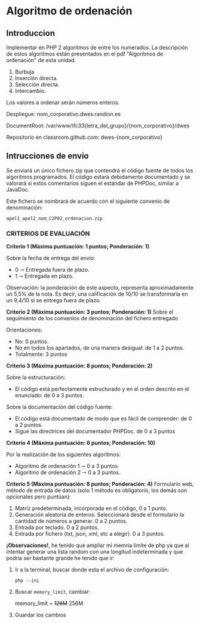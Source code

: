 # Algoritmo de ordenación

## Introduccion
Implementar en PHP 2 algoritmos de entre los numerados. La descripción de estos algoritmos están presentados en el pdf "Algoritmos de ordenación" de esta unidad.

1. Burbuja
1. Inserción directa.
1. Selección directa.
1. Intercambio.

Los valores a ordenar serán números enteros.

Despliegue:  nom_corporativo.dwes.randion.es

DocumentRoot: /var/www/ifc33{letra_del_grupo}/{nom_corporativo}/dwes

Repositorio en classroom.github.com:  dwes-{nom_corporativo}

## Intrucciones de envio
Se enviará un único fichero zip que contendrá el código fuente de todos los algoritmos programados. El código estará debidamente documentado y se valorará si estos comentarios siguen el estándar de PHPDoc, similar a JavaDoc.

Este fichero se nombrará de acuerdo con el siguiente convenio de denominación:

    apel1_apel2_nom_C2P02_ordenacion.zip

### CRITERIOS DE EVALUACIÓN
**Criterio 1 (Máxima puntuación: 1 puntos; Ponderación: 1)**

Sobre la fecha de entrega del envío:
- 0 ⇾ Entregada fuera de plazo.
- 1 ⇾ Entregada en plazo.

Observación: la ponderación de este aspecto, representa aproximadamente un 5,5% de la nota. Es decir, una calificación de 10/10 se transformaría en un 9,4/10 si se entrega fuera de plazo.

 

**Criterio 2 (Máxima puntuación: 3 puntos; Ponderación: 1)**
Sobre el seguimiento de los convenios de denominación del fichero entregado

Orientaciones:
- No:  0  puntos.
- No en todos los apartados, de una manera desigual: de 1 a 2 puntos.
- Totalmente: 3 puntos

**Criterio 3 (Máxima puntuación: 8 puntos; Ponderación: 2)**

Sobre la estructuración:
- El código está perfectamente estructurado y en el orden descrito en el enunciado: de 0 a 3 puntos.

Sobre la documentación del código fuente:
- El código está documentado de modo que es fácil de comprender: de 0 a 2 puntos.
- Sigue las directrices del documentador PHPDoc. de 0 a 3 puntos

**Criterio 4 (Máxima puntuación: 6 puntos; Ponderación: 10)**

Por la realización de los siguientes algoritmos:
- Algoritmo de ordenación 1 ⇾ 0 a 3 puntos
- Algoritmo de ordenación 2 ⇾ 0 a 3 puntos.

**Criterio 5 (Máxima puntuación: 8 puntos; Ponderación: 4)**
Formulario web, método de entrada de datos (solo 1 método es obligatorio, los demás son opcionales pero puntúan):

1) Matriz predeterminada, incorporada en el código, 0 a 1 punto.
2) Generación aleatoria de enteros. Seleccionará desde el formulario la cantidad de números a generar. 0 a 2 puntos.
3) Entrada por teclado. 0 a 2 puntos.
4) Entrada por fichero (txt, json, xml, etc a elegir). 0 a 3 puntos.


**¡Observaciones!**, he tenido que ampliar mi memria limite de php ya que al intentar generar una lista random con una longitud indeterminada y que podria ser bastante grande he tenido que ir: 
1. Ir a la terminal, buscar donde esta el archivo de configuración:
    ```
    php --ini
    ```
2. Buscar `memory_limit`, cambiar: 
    
    memory_limit = ~~128M~~  256M

3. Guardar los cambios 

